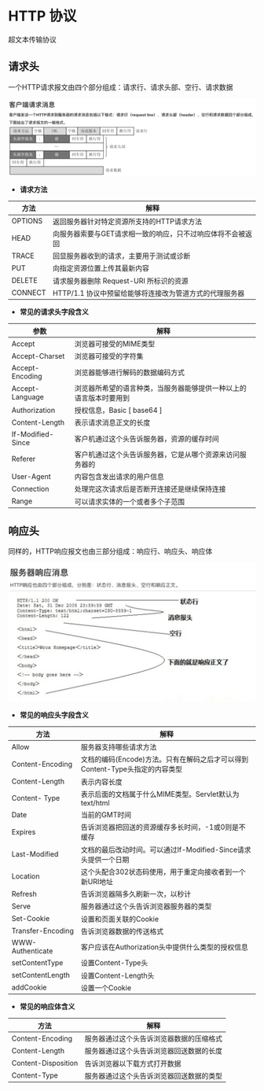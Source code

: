 # HTTP 协议

超文本传输协议

## 请求头

一个HTTP请求报文由四个部分组成：请求行、请求头部、空行、请求数据

![request](../Web/imgs/request.png)

* **请求方法**

| 方法    | 解释                                                        |
| ------- | ----------------------------------------------------------- |
| OPTIONS | 返回服务器针对特定资源所支持的HTTP请求方法                  |
| HEAD    | 向服务器索要与GET请求相一致的响应，只不过响应体将不会被返回 |
| TRACE   | 回显服务器收到的请求，主要用于测试或诊断                    |
| PUT     | 向指定资源位置上传其最新内容                                |
| DELETE  | 请求服务器删除 Request-URI 所标识的资源                     |
| CONNECT | HTTP/1.1 协议中预留给能够将连接改为管道方式的代理服务器     |

- **常见的请求头字段含义**

| 参数              | 解释                                                         |
| ----------------- | ------------------------------------------------------------ |
| Accept            | 浏览器可接受的MIME类型                                       |
| Accept-Charset    | 浏览器可接受的字符集                                         |
| Accept-Encoding   | 浏览器能够进行解码的数据编码方式                             |
| Accept-Language   | 浏览器所希望的语言种类，当服务器能够提供一种以上的语言版本时要用到 |
| Authorization     | 授权信息，Basic [ base64 ]                                   |
| Content-Length    | 表示请求消息正文的长度                                       |
| If-Modified-Since | 客户机通过这个头告诉服务器，资源的缓存时间                   |
| Referer           | 客户机通过这个头告诉服务器，它是从哪个资源来访问服务器的     |
| User-Agent        | 内容包含发出请求的用户信息                                   |
| Connection        | 处理完这次请求后是否断开连接还是继续保持连接                 |
| Range             | 可以请求实体的一个或者多个子范围                             |

## 响应头

同样的，HTTP响应报文也由三部分组成：响应行、响应头、响应体

![response](../Web/imgs/response.png)

- **常见的响应头字段含义**

| 方法              | 解释                                                         |
| ----------------- | ------------------------------------------------------------ |
| Allow             | 服务器支持哪些请求方法                                       |
| Content-Encoding  | 文档的编码(Encode)方法。只有在解码之后才可以得到Content-Type头指定的内容类型 |
| Content-Length    | 表示内容长度                                                 |
| Content- Type     | 表示后面的文档属于什么MIME类型。Servlet默认为text/html       |
| Date              | 当前的GMT时间                                                |
| Expires           | 告诉浏览器把回送的资源缓存多长时间，-1或0则是不缓存          |
| Last-Modified     | 文档的最后改动时间。可以通过If-Modified-Since请求头提供一个日期 |
| Location          | 这个头配合302状态码使用，用于重定向接收者到一个新URI地址     |
| Refresh           | 告诉浏览器隔多久刷新一次，以秒计                             |
| Serve             | 服务器通过这个头告诉浏览器服务器的类型                       |
| Set-Cookie        | 设置和页面关联的Cookie                                       |
| Transfer-Encoding | 告诉浏览器数据的传送格式                                     |
| WWW-Authenticate  | 客户应该在Authorization头中提供什么类型的授权信息            |
| setContentType    | 设置Content-Type头                                           |
| setContentLength  | 设置Content-Length头                                         |
| addCookie         | 设置一个Cookie                                               |

* **常见的响应体含义**

| 方法                | 解释                                     |
| ------------------- | ---------------------------------------- |
| Content-Encoding    | 服务器通过这个头告诉浏览器数据的压缩格式 |
| Content-Length      | 服务器通过这个头告诉浏览器回送数据的长度 |
| Content-Disposition | 告诉浏览器以下载方式打开数据             |
| Content-Type        | 服务器通过这个头告诉浏览器回送数据的类型 |

